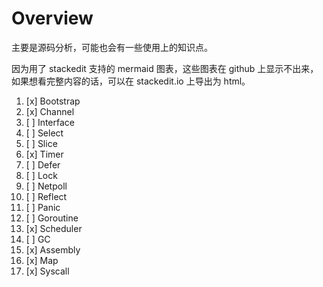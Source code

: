 # Overview

主要是源码分析，可能也会有一些使用上的知识点。

因为用了 stackedit 支持的 mermaid 图表，这些图表在 github 上显示不出来，如果想看完整内容的话，可以在 stackedit.io 上导出为 html。

1. [x] Bootstrap
2. [x] Channel
3. [ ] Interface
4. [ ] Select
5. [ ] Slice
6. [x] Timer
7. [ ] Defer
8. [ ] Lock
9. [ ] Netpoll
10. [ ] Reflect
11. [ ] Panic
12. [ ] Goroutine
13. [x] Scheduler
14. [ ] GC
15. [x] Assembly
16. [x] Map
17. [x] Syscall

